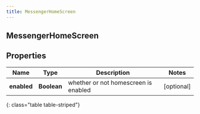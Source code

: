 ```yaml
---
title: MessengerHomeScreen
---
```

## MessengerHomeScreen


## Properties

| Name | Type | Description | Notes |
| ------------ | ------------- | ------------- | ------------- |
| **enabled** | <!----><!---->**Boolean**<!----> | whether or not homescreen is enabled |  [optional] |
{: class="table table-striped"}



